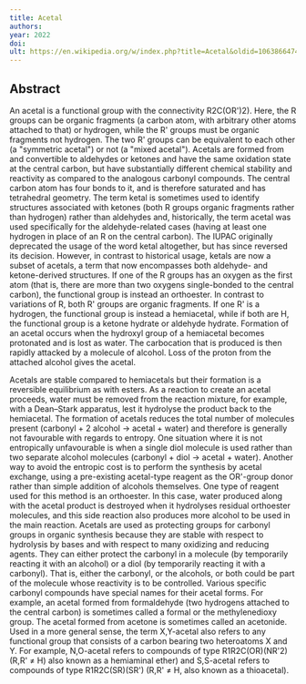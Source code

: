 ```yaml
---
title: Acetal
authors: 
year: 2022
doi: 
ult: https://en.wikipedia.org/w/index.php?title=Acetal&oldid=1063866474
---
```

## Abstract
An acetal is a functional group with the connectivity R2C(OR')2). Here, the R groups can be organic fragments (a carbon atom, with arbitrary other atoms attached to that) or hydrogen, while the R' groups must be organic fragments not hydrogen. The two R' groups can be equivalent to each other (a "symmetric acetal") or not (a "mixed acetal"). Acetals are formed from and convertible to aldehydes or ketones and have the same oxidation state at the central carbon, but have substantially different chemical stability and reactivity as compared to the analogous carbonyl compounds. The central carbon atom has four bonds to it, and is therefore saturated and has tetrahedral geometry.
The term ketal is sometimes used to identify structures associated with ketones (both R groups organic fragments rather than hydrogen) rather than aldehydes and, historically, the term acetal was used specifically for the aldehyde-related cases (having at least one hydrogen in place of an R on the central carbon).  The IUPAC originally deprecated the usage of the word ketal altogether, but has since reversed its decision.  However, in contrast to historical usage, ketals are now a subset of acetals, a term that now encompasses both aldehyde- and ketone-derived structures.
If one of the R groups has an oxygen as the first atom (that is, there are more than two oxygens single-bonded to the central carbon), the functional group is instead an orthoester. In contrast to variations of R, both R' groups are organic fragments. If one R' is a hydrogen, the functional group is instead a hemiacetal, while if both are H, the functional group is a ketone hydrate or aldehyde hydrate.
Formation of an acetal occurs when the hydroxyl group of a hemiacetal becomes protonated and is lost as water. The carbocation that is produced is then rapidly attacked by a molecule of alcohol. Loss of the proton from the attached alcohol gives the acetal.

Acetals are stable compared to hemiacetals but their formation is a reversible equilibrium as with esters. As a reaction to create an acetal proceeds, water must be removed from the reaction mixture, for example, with a Dean–Stark apparatus, lest it hydrolyse the product back to the hemiacetal. The formation of acetals reduces the total number of molecules present (carbonyl + 2 alcohol → acetal + water) and therefore is generally not favourable with regards to entropy. One situation where it is not entropically unfavourable is when a single diol molecule is used rather than two separate alcohol molecules (carbonyl + diol → acetal + water). Another way to avoid the entropic cost is to perform the synthesis by acetal exchange, using a pre-existing acetal-type reagent as the OR'-group donor rather than simple addition of alcohols themselves. One type of reagent used for this method is an orthoester. In this case, water produced along with the acetal product is destroyed when it hydrolyses residual orthoester molecules, and this side reaction also produces more alcohol to be used in the main reaction.
Acetals are used as protecting groups for carbonyl groups in organic synthesis because they are stable with respect to hydrolysis by bases and with respect to many oxidizing and reducing agents. They can either protect the carbonyl in a molecule (by temporarily reacting it with an alcohol) or a diol (by temporarily reacting it with a carbonyl). That is, either the carbonyl, or the alcohols, or both could be part of the molecule whose reactivity is to be controlled.
Various specific carbonyl compounds have special names for their acetal forms. For example, an acetal formed from formaldehyde (two hydrogens attached to the central carbon) is sometimes called a formal or the methylenedioxy group. The acetal formed from acetone is sometimes called an acetonide.
Used in a more general sense, the term X,Y-acetal also refers to any functional group that consists of a carbon bearing two heteroatoms X and Y.  For example, N,O-acetal refers to compounds of type R1R2C(OR)(NR'2) (R,R' ≠ H) also known as a hemiaminal ether) and S,S-acetal refers to compounds of type R1R2C(SR)(SR') (R,R' ≠ H, also known as a thioacetal).
